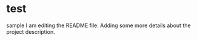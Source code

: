 # test
sample 
I am editing the README file. Adding some more details about the project description. 
